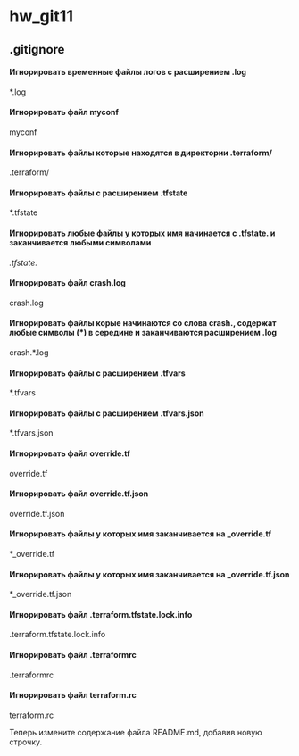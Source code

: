 # hw_git11
## .gitignore

#### Игнорировать временные файлы логов с расширением .log   
*.log 

#### Игнорировать файл myconf
myconf

#### Игнорировать файлы которые находятся в директории .terraform/
.terraform/

#### Игнорировать файлы с расширением .tfstate
*.tfstate
#### Игнорировать любые файлы у которых имя начинается с .tfstate. и заканчивается любыми символами
*.tfstate.* 

#### Игнорировать файл crash.log
crash.log

#### Игнорировать файлы корые начинаются со слова crash., содержат любые символы (*) в середине и заканчиваются расширением .log
crash.*.log

####  Игнорировать файлы с расширением .tfvars  
*.tfvars
####  Игнорировать файлы с расширением .tfvars.json  
*.tfvars.json

#### Игнорировать файл override.tf
override.tf
#### Игнорировать файл override.tf.json
override.tf.json
#### Игнорировать файлы у которых имя заканчивается на _override.tf
*_override.tf 
#### Игнорировать файлы у которых имя заканчивается на _override.tf.json
*_override.tf.json

#### Игнорировать файл .terraform.tfstate.lock.info
.terraform.tfstate.lock.info

#### Игнорировать файл .terraformrc
.terraformrc
#### Игнорировать файл terraform.rc
terraform.rc

Теперь измените содержание файла README.md, добавив новую строчку.